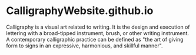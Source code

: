 # CalligraphyWebsite.github.io
Calligraphy is a visual art related to writing. It is the design and execution of lettering with a broad-tipped instrument, brush, or other writing instrument. A contemporary calligraphic practice can be defined as "the art of giving form to signs in an expressive, harmonious, and skillful manner". 
